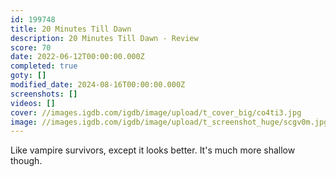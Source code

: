 ```yaml
---
id: 199748
title: 20 Minutes Till Dawn
description: 20 Minutes Till Dawn - Review
score: 70
date: 2022-06-12T00:00:00.000Z
completed: true
goty: []
modified_date: 2024-08-16T00:00:00.000Z
screenshots: []
videos: []
cover: //images.igdb.com/igdb/image/upload/t_cover_big/co4ti3.jpg
image: //images.igdb.com/igdb/image/upload/t_screenshot_huge/scgv0m.jpg
---
```

Like vampire survivors, except it looks better. It's much more shallow though.